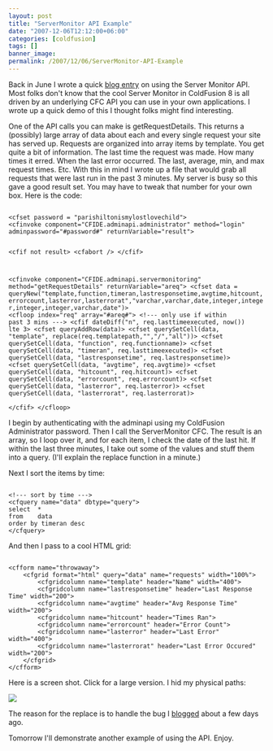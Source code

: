 ```yaml
---
layout: post
title: "ServerMonitor API Example"
date: "2007-12-06T12:12:00+06:00"
categories: [coldfusion]
tags: []
banner_image: 
permalink: /2007/12/06/ServerMonitor-API-Example
---
```


Back in June I wrote a quick <a href="http://www.raymondcamden.com/index.cfm/2007/6/14/ColdFusion-8-Server-Monitor-API">blog entry</a> on using the Server Monitor API. Most folks don't know that the cool Server Monitor in ColdFusion 8 is all driven by an underlying CFC API you can use in your own applications. I wrote up a quick demo of this I thought folks might find interesting.
<!--more-->
One of the API calls you can make is getRequestDetails. This returns a (possibly) large array of data about each and every single request your site has served up. Requests are organized into array items by template. You get quite a bit of information. The last time the request was made. How many times it erred. When the last error occurred. The last, average, min, and max request times. Etc. With this in mind I wrote up a file that would grab all requests that were last run in the past 3 minutes. My server is busy so this gave a good result set. You may have to tweak that number for your own box. Here is the code:

<code>
&lt;cfset password = "parishiltonismylostlovechild"&gt;
&lt;cfinvoke component="CFIDE.adminapi.administrator" method="login" adminpassword="#password#" returnVariable="result"&gt;

&lt;cfif not result&gt;
	&lt;cfabort /&gt;
&lt;/cfif&gt;

&lt;cfinvoke component="CFIDE.adminapi.servermonitoring" method="getRequestDetails" returnVariable="areq"&gt;
&lt;cfset data = queryNew("template,function,timeran,lastresponsetime,avgtime,hitcount,errorcount,lasterror,lasterrorat","varchar,varchar,date,integer,integer,integer,integer,varchar,date")&gt;
&lt;cfloop index="req" array="#areq#"&gt;
	&lt;!--- only use if within past 3 mins ---&gt;
	&lt;cfif dateDiff("n", req.lasttimeexecuted, now()) lte 3&gt;
		&lt;cfset queryAddRow(data)&gt;
		&lt;cfset querySetCell(data, "template", replace(req.templatepath,"\","/","all"))&gt;
		&lt;cfset querySetCell(data, "function", req.functionname)&gt;
		&lt;cfset querySetCell(data, "timeran", req.lasttimeexecuted)&gt;
		&lt;cfset querySetCell(data, "lastresponsetime", req.lastresponsetime)&gt;
		&lt;cfset querySetCell(data, "avgtime", req.avgtime)&gt;
		&lt;cfset querySetCell(data, "hitcount", req.hitcount)&gt;
		&lt;cfset querySetCell(data, "errorcount", req.errorcount)&gt;
		&lt;cfset querySetCell(data, "lasterror", req.lasterror)&gt;
		&lt;cfset querySetCell(data, "lasterrorat", req.lasterrorat)&gt;		
	&lt;/cfif&gt;
&lt;/cfloop&gt;
</code>

I begin by authenticating with the adminapi using my ColdFusion Administrator password. Then I call the ServerMonitor CFC. The result is an array, so I loop over it, and for each item, I check the date of the last hit. If within the last three minutes, I take out some of the values and stuff them into a query. (I'll explain the replace function in a minute.)

Next I sort the items by time:

<code>
&lt;!--- sort by time ---&gt;
&lt;cfquery name="data" dbtype="query"&gt;
select	*
from	data
order by timeran desc
&lt;/cfquery&gt;
</code>

And then I pass to a cool HTML grid:

<code>
&lt;cfform name="throwaway"&gt;
	&lt;cfgrid format="html" query="data" name="requests" width="100%"&gt;
		&lt;cfgridcolumn name="template" header="Name" width="400"&gt;
		&lt;cfgridcolumn name="lastresponsetime" header="Last Response Time" width="200"&gt;
		&lt;cfgridcolumn name="avgtime" header="Avg Response Time" width="200"&gt;
		&lt;cfgridcolumn name="hitcount" header="Times Ran"&gt;
		&lt;cfgridcolumn name="errorcount" header="Error Count"&gt;
		&lt;cfgridcolumn name="lasterror" header="Last Error" width="400"&gt;
		&lt;cfgridcolumn name="lasterrorat" header="Last Error Occured" width="200"&gt;
	&lt;/cfgrid&gt;
&lt;/cfform&gt;
</code>

Here is a screen shot. Click for a large version. I hid my physical paths:


<a href="http://www.coldfusionjedi.com/images/1206.png">
<img src="https://static.raymondcamden.com/images/cfjedi/1206small.png"></a>

The reason for the replace is to handle the bug I <a href="http://www.coldfusionjedi.com/index.cfm/2007/12/3/Interesting-display-bug-with-CF8-HTML-Grid">blogged</a> about a few days ago. 

Tomorrow I'll demonstrate another example of using the API. Enjoy.